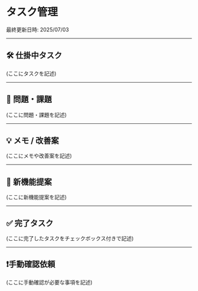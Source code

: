 # タスク管理

最終更新日時: 2025/07/03

---

## 🛠 仕掛中タスク

(ここにタスクを記述)

---

## 🚧 問題・課題

(ここに問題・課題を記述)

---

## 💡 メモ / 改善案

(ここにメモや改善案を記述)

---

## 🚀 新機能提案

(ここに新機能提案を記述)

---

## ✅ 完了タスク

(ここに完了したタスクをチェックボックス付きで記述)
<!-- - [x] 完了したタスク1 (コミットハッシュ or Issue番号) -->

---

## ❗手動確認依頼

(ここに手動確認が必要な事項を記述)
